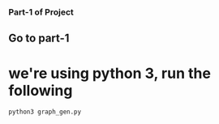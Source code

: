 ### Part-1 of Project ###
## Go to part-1 ##
# we're using python 3, run the following #
```python
python3 graph_gen.py
```